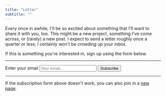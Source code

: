 ```yaml
---
title: "Letter"
subtitle: ""
---
```


Every once in awhile, I'll be so excited about something that I'll want to share it with you, too. This might be a new project, something I've come across, or (rarely) a new post. I expect to send a letter roughly once a quarter or less; I certainly won't be crowding up your inbox.

If this is something you're interested in, sign up using the form below.

<hr class="sep h-1">
<div class="aside">
    <form
        action="https://buttondown.email/api/emails/embed-subscribe/longo"
        method="post"
        target="popupwindow"
        onsubmit="window.open('https://buttondown.email/longo', 'popupwindow')"
        class="embeddable-buttondown-form"
    >
    <label for="bd-email" class="label">Enter your email</label>
    <input type="email" name="email" id="bd-email" class="input ~neutral !low bg-neutral-000 mt-2 mb-3 shadow-none max-w-sm block" placeholder="Your email...">
    <input type="hidden" value="1" name="embed"></input>
    <button class="button ~urge" type="submit">Subscribe</button>
    </form>
</div>
<hr class="sep h-1">

If the subscription form above doesn't work, you can also join in a [new page](https://buttondown.email/longo).